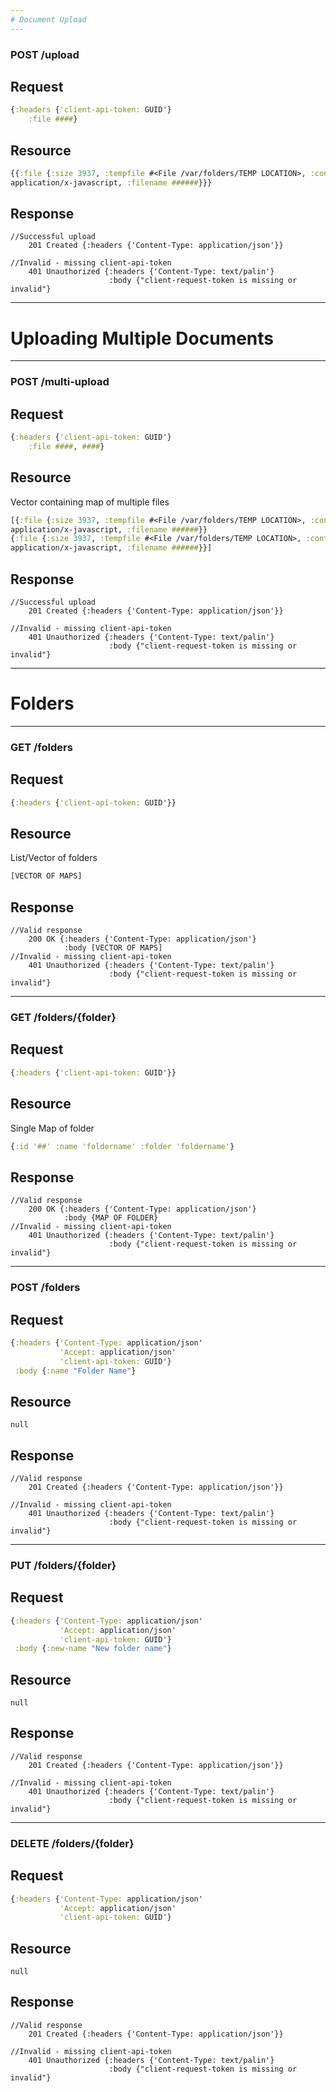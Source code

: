 ```yaml
---
# Document Upload
---
```

### POST /upload
## Request
```clojure
{:headers {'client-api-token: GUID'}
    :file ####}
```			   
## Resource
```clojure
{{:file {:size 3937, :tempfile #<File /var/folders/TEMP LOCATION>, :content-type
application/x-javascript, :filename ######}}}
```
## Response
	//Successful upload
		201 Created {:headers {'Content-Type: application/json'}}
	
	//Invalid - missing client-api-token
        401 Unauthorized {:headers {'Content-Type: text/palin'}
                          :body {"client-request-token is missing or invalid"}
		
---
# Uploading Multiple Documents
---
### POST /multi-upload
## Request
```clojure
{:headers {'client-api-token: GUID'}
    :file ####, ####}
```
	
## Resource
Vector containing map of multiple files
```clojure
[{:file {:size 3937, :tempfile #<File /var/folders/TEMP LOCATION>, :content-type
application/x-javascript, :filename ######}}
{:file {:size 3937, :tempfile #<File /var/folders/TEMP LOCATION>, :content-type
application/x-javascript, :filename ######}}]
```

## Response
    //Successful upload
		201 Created {:headers {'Content-Type: application/json'}}
	
	//Invalid - missing client-api-token
        401 Unauthorized {:headers {'Content-Type: text/palin'}
                          :body {"client-request-token is missing or invalid"}

---
# Folders
---
### GET /folders
## Request
```clojure
{:headers {'client-api-token: GUID'}}
```

## Resource
List/Vector of folders
```clojure
[VECTOR OF MAPS]
```

## Response
    //Valid response
        200 OK {:headers {'Content-Type: application/json'}
                :body [VECTOR OF MAPS]
    //Invalid - missing client-api-token
        401 Unauthorized {:headers {'Content-Type: text/palin'}
                          :body {"client-request-token is missing or invalid"}
    
---
### GET /folders/{folder}
## Request
```clojure
{:headers {'client-api-token: GUID'}}
```

## Resource
Single Map of folder
```clojure
{:id '##' :name 'foldername' :folder 'foldername'}
```

## Response
    //Valid response
        200 OK {:headers {'Content-Type: application/json'}
                :body {MAP OF FOLDER}
    //Invalid - missing client-api-token
        401 Unauthorized {:headers {'Content-Type: text/palin'}
                          :body {"client-request-token is missing or invalid"} 
---
### POST /folders
## Request
```clojure
{:headers {'Content-Type: application/json'
	       'Accept: application/json'
		   'client-api-token: GUID'}
 :body {:name "Folder Name"}
```

## Resource
    null

## Response
    //Valid response
        201 Created {:headers {'Content-Type: application/json'}}
    
    //Invalid - missing client-api-token
        401 Unauthorized {:headers {'Content-Type: text/palin'}
                          :body {"client-request-token is missing or invalid"}
---
### PUT /folders/{folder}
## Request
```clojure
{:headers {'Content-Type: application/json'
	       'Accept: application/json'
		   'client-api-token: GUID'}
 :body {:new-name "New folder name"}
```

## Resource
    null

## Response
    //Valid response
        201 Created {:headers {'Content-Type: application/json'}}
    
    //Invalid - missing client-api-token
        401 Unauthorized {:headers {'Content-Type: text/palin'}
                          :body {"client-request-token is missing or invalid"}
---
### DELETE /folders/{folder}
## Request
```clojure
{:headers {'Content-Type: application/json'
	       'Accept: application/json'
		   'client-api-token: GUID'}
```

## Resource
    null

## Response
    //Valid response
        201 Created {:headers {'Content-Type: application/json'}}
    
    //Invalid - missing client-api-token
        401 Unauthorized {:headers {'Content-Type: text/palin'}
                          :body {"client-request-token is missing or invalid"}